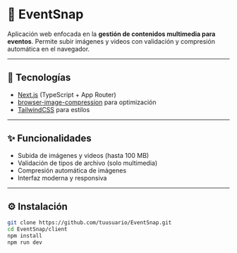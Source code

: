 # 📸 EventSnap

Aplicación web enfocada en la **gestión de contenidos multimedia para eventos**. Permite subir imágenes y videos con validación y compresión automática en el navegador.

---

## 🚀 Tecnologías
- [Next.js](https://nextjs.org/) (TypeScript + App Router)
- [browser-image-compression](https://www.npmjs.com/package/browser-image-compression) para optimización
- [TailwindCSS](https://tailwindcss.com/) para estilos

---

## ✨ Funcionalidades
- Subida de imágenes y videos (hasta 100 MB)
- Validación de tipos de archivo (solo multimedia)
- Compresión automática de imágenes
- Interfaz moderna y responsiva

---

## ⚙️ Instalación
```bash
git clone https://github.com/tuusuario/EventSnap.git
cd EventSnap/client
npm install
npm run dev
